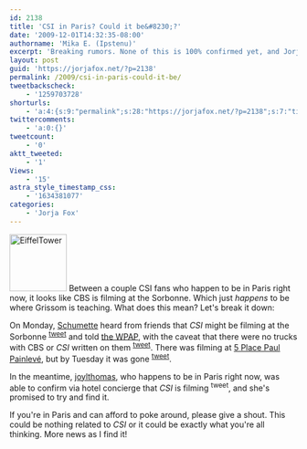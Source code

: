 ```yaml
---
id: 2138
title: 'CSI in Paris? Could it be&#8230;?'
date: '2009-12-01T14:32:35-08:00'
authorname: 'Mika E. (Ipstenu)'
excerpt: 'Breaking rumors. None of this is 100% confirmed yet, and Jorja **has not** been seen in Paris.'
layout: post
guid: 'https://jorjafox.net/?p=2138'
permalink: /2009/csi-in-paris-could-it-be/
tweetbackscheck:
    - '1259703728'
shorturls:
    - 'a:4:{s:9:"permalink";s:28:"https://jorjafox.net/?p=2138";s:7:"tinyurl";s:26:"http://tinyurl.com/yfq7w38";s:4:"isgd";s:18:"http://is.gd/59dWp";s:5:"bitly";s:20:"http://bit.ly/4ybxas";}'
twittercomments:
    - 'a:0:{}'
tweetcount:
    - '0'
aktt_tweeted:
    - '1'
Views:
    - '15'
astra_style_timestamp_css:
    - '1634381077'
categories:
    - 'Jorja Fox'
---
```


<a href="//static.jorjafox.net/wordpress/2009/12/EiffelTower.jpg"><img src="//static.jorjafox.net/wordpress/2009/12/EiffelTower-100x100.jpg" alt="EiffelTower" title="EiffelTower" width="100" height="100" class="alignleft size-thumbnail wp-image-2139" /></a> Between a couple CSI fans who happen to be in Paris right now, it looks like CBS is filming at the Sorbonne.  Which just _happens_ to be where Grissom is teaching.  What does this mean?  Let's break it down:

On Monday, <a href="http://twitter.com/Schumette">Schumette</a> heard from friends that _CSI_ might be filming at the Sorbonne <sup><a href="http://twitter.com/Schumette/status/6203030200">tweet</a></sup> and told <a href="http://www.billypetersen.com">the WPAP</a>, with the caveat that there were no trucks with CBS or _CSI_ written on them <sup><a href="http://twitter.com/Schumette/status/6204608731">tweet</a></sup>.  There was filming at <a href="http://tinyurl.com/ykzmmav">5 Place Paul Painlevé</a>, but by Tuesday it was gone <sup><a href="http://twitter.com/Schumette/statuses/6229814077">tweet</a></sup>.

In the meantime, <a href="http://twitter.com/joylthomas/">joylthomas</a>, who happens to be in Paris right now, was able to confirm via hotel concierge that _CSI_ is filming <sup>tweet</sup>, and she's promised to try and find it.

If you're in Paris and can afford to poke around, please give a shout.  This could be nothing related to _CSI_ or it could be exactly what you're all thinking.  More news as I find it!
